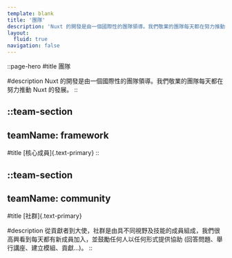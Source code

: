 ```yaml
---
template: blank
title: '團隊'
description: 'Nuxt 的開發是由一個國際性的團隊領導。我們敬業的團隊每天都在努力推動 Nuxt 的發展。'
layout:
  fluid: true
navigation: false
---
```


::page-hero
#title
團隊

#description
Nuxt 的開發是由一個國際性的團隊領導。我們敬業的團隊每天都在努力推動 Nuxt 的發展。
::

::team-section
---
teamName: framework
---

#title
[核心成員]{.text-primary}
::

::team-section
---
teamName: community
---
#title
[社群]{.text-primary}

#description
從貢獻者到大使，社群是由具不同視野及技能的成員組成，我們很高興看到每天都有新成員加入，並鼓勵任何人以任何形式提供協助 (回答問題、舉行講座、建立模組、貢獻...)。
::
